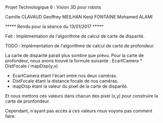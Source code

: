 Projet Technologique 6 : Vision 3D pour robots

Camille CLAVAUD Geoffrey MEILHAN Kenji FONTAINE Mohamed ALAMI

***** Rendu pour la séance du 13/01/2017 *****

Fait : Implémentation de l'algorithme de calcul de carte de disparité.

TODO : Implémentation de l'algorithme de calcul de carte de profondeur.

La carte de disparité parait plus sombre que prévu.
Pour la carte de profondeur, nous avons trouvé la formule suivante :
EcartCamera * DistFocale / mapDisp(y,x)

- EcartCamera étant l'écart entre nos deux caméras.
- DistFocale étant la distance focale de nos caméras.
- mapDisp étant la valeur du pixel de la carte de disparité.

Et nous mettons ces valeurs dans chacun des pixel (x,y) pour construire
la carte de pronfondeur.

Cependant, n'ayant pas accès à ces valeurs nous voyons pas comment faire.
